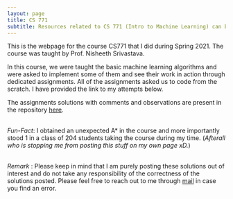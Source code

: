 ```yaml
---
layout: page
title: CS 771
subtitle: Resources related to CS 771 (Intro to Machine Learning) can be found here
---
```


This is the webpage for the course CS771 that I did during Spring 2021. The course was taught by Prof. Nisheeth Srivastava.   

In this course, we were taught the basic machine learning algorithms and were asked to implement some of them and see their work in action through dedicated assignments. All of the assignments asked us to code from the scratch. I have provided the link to my attempts below. 

The assignments solutions with comments and observations are present in the repository [here](https://github.com/yatharth0610/CS771-Assignments).

\
_Fun-Fact_: I obtained an unexpected A* in the course and more importantly stood 1 in a class of 204 students taking the course during my time. (_Afterall who is stopping me from posting this stuff on my own page xD._)

\
_Remark_ : Please keep in mind that I am purely posting these solutions out of interest and do not take any responsibility of the correctness of the solutions posted. Please feel free to reach out to me through [mail](ygoswami@iitk.ac.in) in case you find an error.

